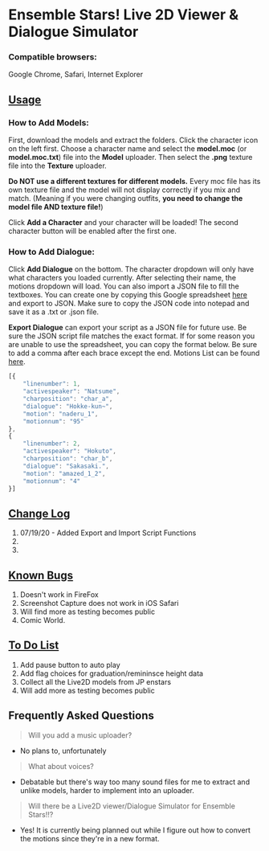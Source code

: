 # Ensemble Stars! Live 2D Viewer & Dialogue Simulator

### Compatible browsers: 
Google Chrome, Safari, Internet Explorer

## [Usage](#usage)

### How to Add Models:

First, download the models and extract the folders. Click the character icon on the left first. Choose a character name and select the **model.moc** (or **model.moc.txt**) file into the **Model** uploader. Then select the **.png** texture file into the **Texture** uploader. 

**Do NOT use a different textures for different models.** Every moc file has its own texture file and the model will not display correctly if you mix and match. (Meaning if you were changing outfits, **you need to change the model file AND texture file!**)

Click **Add a Character** and your character will be loaded! The second character button will be enabled after the first one.

### How to Add Dialogue:

Click **Add Dialogue** on the bottom. The character dropdown will only have what characters you loaded currently. After selecting their name, the motions dropdown will load. You can also import a JSON file to fill the textboxes. You can create one by copying this Google spreadsheet [here](https://docs.google.com/spreadsheets/d/1FGvia5xyn4OObxyJz6B4W51gwk4Tsj3g4rAIrx7BhcE/edit?usp=sharing "JSON Script Template") and export to JSON. Make sure to copy the JSON code into notepad and save it as a .txt or .json file. 

**Export Dialogue** can export your script as a JSON file for future use. Be sure the JSON script file matches the exact format. If for some reason you are unable to use the spreadsheet, you can copy the format below. Be sure to add a comma after each brace except the end. Motions List can be found [here](https://github.com/gradualcolors/l2d2-demo/blob/master/Motions-List.md).

```javascript
[{
	"linenumber": 1,
	"activespeaker": "Natsume",
	"charposition": "char_a",
	"dialogue": "Hokke-kun~",
	"motion": "naderu_1",
	"motionnum": "95"
},
{
	"linenumber": 2,
	"activespeaker": "Hokuto",
	"charposition": "char_b",
	"dialogue": "Sakasaki.",
	"motion": "amazed_1_2",
	"motionnum": "4"
}]
```

## [Change Log](#change-log)
1. 07/19/20 - Added Export and Import Script Functions
2.
3.

## [Known Bugs](#known-bugs)

1. Doesn't work in FireFox
2. Screenshot Capture does not work in iOS Safari
3. Will find more as testing becomes public
4. Comic World.

## [To Do List](#to-do-list)
1. Add pause button to auto play
2. Add flag choices for graduation/remininsce height data
3. Collect all the Live2D models from JP enstars
4. Will add more as testing becomes public

## Frequently Asked Questions
> Will you add a music uploader?
- No plans to, unfortunately 

> What about voices?
- Debatable but there's way too many sound files for me to extract and unlike models, harder to implement into an uploader.

> Will there be a Live2D viewer/Dialogue Simulator for Ensemble Stars!!?
- Yes! It is currently being planned out while I figure out how to convert the motions since they're in a new format.
